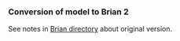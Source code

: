 ### Conversion of model to Brian 2

See notes in [Brian directory](../Brian) about original version. 
